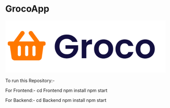 # GrocoApp

<img src="logo.png" alt="Groco">


To run this Repository:-

For Frontend:-
cd Frontend
npm install
npm start

For Backend:-
cd Backend
npm install
npm start

